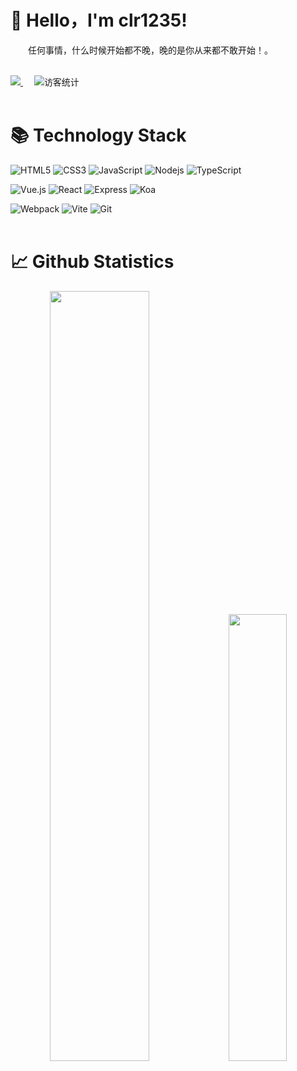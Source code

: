 #  🙋 Hello，I'm clr1235!

<p>&emsp;&emsp;任何事情，什么时候开始都不晚，晚的是你从来都不敢开始！。</p>
<br>

<div align="left">
  <a href="https://juejin.cn/user/1063982985132216/posts">
    <img src="https://img.shields.io/badge/juejin-掘金-487DF8">
  </a>&emsp;
  <img src="https://komarev.com/ghpvc/?username=clr1235&label=++访客统计++&color=lightgrey" alt="访客统计" />
</div>
<br>

#  📚 Technology Stack
![HTML5](https://img.shields.io/badge/-HTML5-E34F26?style=flat-square&logo=html5&logoColor=white)
![CSS3](https://img.shields.io/badge/-CSS3-1572B6?style=flat-square&logo=css3)
![JavaScript](https://img.shields.io/badge/-JavaScript-%23F7DF1C?style=flat-square&logo=javascript&logoColor=000000&labelColor=%23F7DF1C&color=%23FFCE5A)
![Nodejs](https://img.shields.io/badge/-Nodejs-339933?style=flat-square&logo=Node.js&logoColor=white)
![TypeScript](https://img.shields.io/badge/-TypeScript-007ACC?style=flat-square&logo=typescript&logoColor=white)

![Vue.js](https://img.shields.io/badge/-Vue.js-%232c3e50?style=flat-square&logo=vuedotjs)
![React](https://img.shields.io/badge/-React-%23282C34?style=flat-square&logo=react)
![Express](https://img.shields.io/badge/-Express-000000?style=flat-square&logo=express&logoColor=white)
![Koa](https://img.shields.io/badge/-Koa-33333D?style=flat-square&logo=koa)

![Webpack](https://img.shields.io/badge/-Webpack-%232C3A42?style=flat-square&logo=webpack)
![Vite](https://img.shields.io/badge/-Vite-%232C3A42?style=flat-square&logo=Vite)
![Git](https://img.shields.io/badge/-Git-F05032?style=flat-square&logo=git&logoColor=white)
<br><br>

#  📈 Github Statistics
<!-- 贪吃蛇代码贡献图 -->
<!--
<div align="center">
  <img src="https://github.com/clr1235/clr1235/blob/snake/github-contribution-grid-snake.svg"/>
</div>
-->

<div align="center">
  <img src="https://github-readme-stats.vercel.app/api?username=clr1235&show_icons=true&theme=dark&locale=cn" width="56.2%" />
  <img src="https://github-readme-stats.vercel.app/api/top-langs/?username=clr1235&layout=compact&hide=html&theme=dark&locale=cn" width="42.8%" />
</div>
<br>
